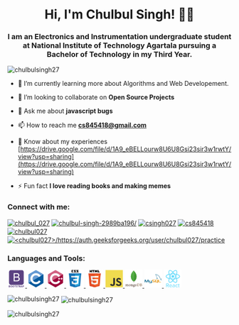 <h1 align="center">Hi, I'm Chulbul Singh! 🙋‍♂️</h1>
<h3 align="center">I am an Electronics and Instrumentation undergraduate student at National Institute of Technology Agartala pursuing a Bachelor of Technology in my Third Year.</h3>

<p align="left"> <img src="https://komarev.com/ghpvc/?username=chulbulsingh27&label=Profile%20views&color=0e75b6&style=flat" alt="chulbulsingh27" /> </p>

- 🌱 I’m currently learning more about Algorithms and Web Developement.

- 👯 I’m looking to collaborate on **Open Source Projects**

- 💬 Ask me about **javascript bugs**

- 📫 How to reach me **cs845418@gmail.com**

- 📄 Know about my experiences [https://drive.google.com/file/d/1A9_eBELLourw8U6U8Gsi23sir3w1rwtY/view?usp=sharing](https://drive.google.com/file/d/1A9_eBELLourw8U6U8Gsi23sir3w1rwtY/view?usp=sharing)

- ⚡ Fun fact **I love reading books and making memes**

<h3 align="left">Connect with me:</h3>
<p align="left">
<a href="https://twitter.com/chulbul_027" target="blank"><img align="center" src="https://raw.githubusercontent.com/rahuldkjain/github-profile-readme-generator/master/src/images/icons/Social/twitter.svg" alt="chulbul_027" height="30" width="40" /></a>
<a href="https://linkedin.com/in/chulbul-singh-2989ba196/" target="blank"><img align="center" src="https://raw.githubusercontent.com/rahuldkjain/github-profile-readme-generator/master/src/images/icons/Social/linked-in-alt.svg" alt="chulbul-singh-2989ba196/" height="30" width="40" /></a>
<a href="https://www.codechef.com/users/csingh027" target="blank"><img align="center" src="https://cdn.jsdelivr.net/npm/simple-icons@3.1.0/icons/codechef.svg" alt="csingh027" height="30" width="40" /></a>
<a href="https://www.hackerrank.com/cs845418" target="blank"><img align="center" src="https://raw.githubusercontent.com/rahuldkjain/github-profile-readme-generator/master/src/images/icons/Social/hackerrank.svg" alt="cs845418" height="30" width="40" /></a>
<a href="https://www.leetcode.com/chulbul027" target="blank"><img align="center" src="https://raw.githubusercontent.com/rahuldkjain/github-profile-readme-generator/master/src/images/icons/Social/leet-code.svg" alt="chulbul027" height="30" width="40" /></a>
<a href="https://auth.geeksforgeeks.org/user/<chulbul027>/https://auth.geeksforgeeks.org/user/chulbul027/practice" target="blank"><img align="center" src="https://raw.githubusercontent.com/rahuldkjain/github-profile-readme-generator/master/src/images/icons/Social/geeks-for-geeks.svg" alt="<chulbul027>/https://auth.geeksforgeeks.org/user/chulbul027/practice" height="30" width="40" /></a>
</p>

<h3 align="left">Languages and Tools:</h3>
<p align="left"> <a href="https://getbootstrap.com" target="_blank" rel="noreferrer"> <img src="https://raw.githubusercontent.com/devicons/devicon/master/icons/bootstrap/bootstrap-plain-wordmark.svg" alt="bootstrap" width="40" height="40"/> </a> <a href="https://www.cprogramming.com/" target="_blank" rel="noreferrer"> <img src="https://raw.githubusercontent.com/devicons/devicon/master/icons/c/c-original.svg" alt="c" width="40" height="40"/> </a> <a href="https://www.w3schools.com/cpp/" target="_blank" rel="noreferrer"> <img src="https://raw.githubusercontent.com/devicons/devicon/master/icons/cplusplus/cplusplus-original.svg" alt="cplusplus" width="40" height="40"/> </a> <a href="https://www.w3schools.com/css/" target="_blank" rel="noreferrer"> <img src="https://raw.githubusercontent.com/devicons/devicon/master/icons/css3/css3-original-wordmark.svg" alt="css3" width="40" height="40"/> </a> <a href="https://www.w3.org/html/" target="_blank" rel="noreferrer"> <img src="https://raw.githubusercontent.com/devicons/devicon/master/icons/html5/html5-original-wordmark.svg" alt="html5" width="40" height="40"/> </a> <a href="https://developer.mozilla.org/en-US/docs/Web/JavaScript" target="_blank" rel="noreferrer"> <img src="https://raw.githubusercontent.com/devicons/devicon/master/icons/javascript/javascript-original.svg" alt="javascript" width="40" height="40"/> </a> <a href="https://www.mongodb.com/" target="_blank" rel="noreferrer"> <img src="https://raw.githubusercontent.com/devicons/devicon/master/icons/mongodb/mongodb-original-wordmark.svg" alt="mongodb" width="40" height="40"/> </a> <a href="https://www.mysql.com/" target="_blank" rel="noreferrer"> <img src="https://raw.githubusercontent.com/devicons/devicon/master/icons/mysql/mysql-original-wordmark.svg" alt="mysql" width="40" height="40"/> </a> <a href="https://reactjs.org/" target="_blank" rel="noreferrer"> <img src="https://raw.githubusercontent.com/devicons/devicon/master/icons/react/react-original-wordmark.svg" alt="react" width="40" height="40"/> </a> </p>

<p><img align="left" src="https://github-readme-stats.vercel.app/api/top-langs?username=chulbulsingh27&show_icons=true&locale=en&layout=compact" alt="chulbulsingh27" /></p>

<p>&nbsp;<img align="center" src="https://github-readme-stats.vercel.app/api?username=chulbulsingh27&show_icons=true&locale=en" alt="chulbulsingh27" /></p>

<p><img align="center" src="https://github-readme-streak-stats.herokuapp.com/?user=chulbulsingh27&" alt="chulbulsingh27" /></p>

